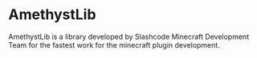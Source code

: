 # AmethystLib
AmethystLib is a library developed by Slashcode Minecraft Development Team for the fastest work for the minecraft plugin development. 
